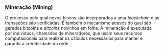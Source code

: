 ### Mineração (Mining)

O processo pelo qual novos blocos são incorporados a uma _blockchain_ e as transações são verificadas. É também o mecanismo através do qual são gerados bitcoins e _altcoins_ novinhos em folha. A mineração é executada por indivíduos, chamados de mineradores, que usam seus recursos computacionais para realizar os cálculos necessários para manter e garantir a credibilidade da rede.
